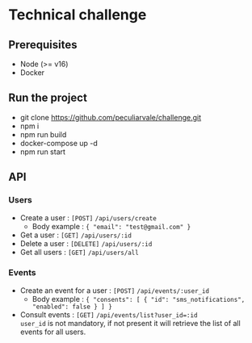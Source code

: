 # Technical challenge

## Prerequisites 

- Node (>= v16)
- Docker

## Run the project

- git clone https://github.com/peculiarvale/challenge.git
- npm i
- npm run build
- docker-compose up -d
- npm run start

## API
### Users
- Create a user : ```[POST]``` ```/api/users/create```
  * Body example : ```{
    "email": "test@gmail.com"
    }```
- Get a user : ```[GET]``` ```/api/users/:id```
- Delete a user : ```[DELETE]``` ```/api/users/:id```
- Get all users : ```[GET]``` ```/api/users/all```

### Events
- Create an event for a user : ```[POST]``` ```/api/events/:user_id```
    * Body example : ```{
      "consents": [
      {
      "id": "sms_notifications",
      "enabled": false
      }
      ]
      }```
- Consult events :  `[GET]` `/api/events/list?user_id=:id`<br>
`user_id` is not mandatory, if not present it will retrieve the list of all events for all users.